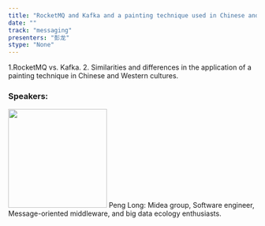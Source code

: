 ```yaml
---
title: "RocketMQ and Kafka and a painting technique used in Chinese and Western cultures."
date: "" 
track: "messaging"
presenters: "彭龙"
stype: "None"
---
```

1.RocketMQ vs. Kafka.
2. Similarities and differences in the application of a painting technique in Chinese and Western cultures.
 ### Speakers: 
 <img src="images/speaker/1236.png" width="200" />
 Peng Long: Midea group, Software engineer, Message-oriented middleware, and big data ecology enthusiasts.
 